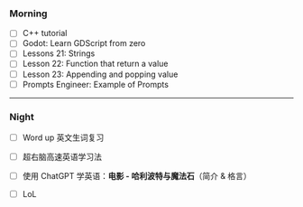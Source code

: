 ### Morning

- [ ] C++ tutorial
- [ ] Godot: Learn GDScript from zero
- [ ] Lessons 21: Strings
- [ ] Lesson 22: Function that return a value
- [ ] Lesson 23: Appending and popping value
- [ ] Prompts Engineer: Example of Prompts
---
### Night

- [ ] Word up 英文生词复习
- [ ] 超右脑高速英语学习法
- [ ] 使用 ChatGPT 学英语：**电影 - 哈利波特与魔法石**（简介 & 格言）
- [ ] LoL


